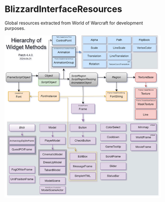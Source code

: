 # BlizzardInterfaceResources
Global resources extracted from World of Warcraft for development purposes.

![](https://raw.githubusercontent.com/Ketho/BlizzardInterfaceResources/classic/Resources/WidgetHierarchy.png)
